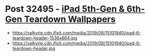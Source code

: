 # Post 32495 - [iPad 5th-Gen &#038; 6th-Gen Teardown Wallpapers](https://www.ifixit.com/News/32495/ipad-5th-6th-gen-teardown-wallpapers)

- https://valkyrie.cdn.ifixit.com/media/2019/08/15101940/ipad-6-teardown-header-1536x864.jpg
- https://valkyrie.cdn.ifixit.com/media/2019/08/15101940/ipad-6-teardown-header.jpg
